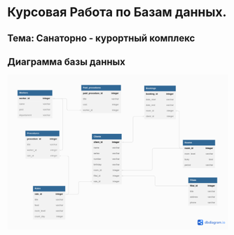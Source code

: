 # Курсовая Работа по Базам данных.
## Тема: Санаторно - курортный комплекс 
## Диаграмма базы данных
![Диаграмма базы данных](/images/diagram.png)
